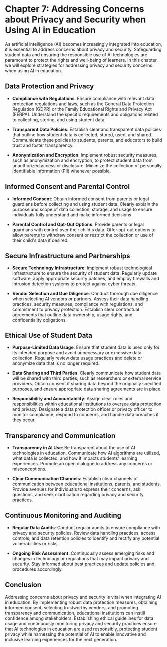 Chapter 7: Addressing Concerns about Privacy and Security when Using AI in Education
====================================================================================

As artificial intelligence (AI) becomes increasingly integrated into education, it is essential to address concerns about privacy and security. Safeguarding student data and ensuring the responsible use of AI technologies are paramount to protect the rights and well-being of learners. In this chapter, we will explore strategies for addressing privacy and security concerns when using AI in education.

Data Protection and Privacy
---------------------------

* **Compliance with Regulations**: Ensure compliance with relevant data protection regulations and laws, such as the General Data Protection Regulation (GDPR) or the Family Educational Rights and Privacy Act (FERPA). Understand the specific requirements and obligations related to collecting, storing, and using student data.

* **Transparent Data Policies**: Establish clear and transparent data policies that outline how student data is collected, stored, used, and shared. Communicate these policies to students, parents, and educators to build trust and foster transparency.

* **Anonymization and Encryption**: Implement robust security measures, such as anonymization and encryption, to protect student data from unauthorized access or disclosure. Minimize the collection of personally identifiable information (PII) whenever possible.

Informed Consent and Parental Control
-------------------------------------

* **Informed Consent**: Obtain informed consent from parents or legal guardians before collecting and using student data. Clearly explain the purpose and scope of data collection, storage, and usage to ensure individuals fully understand and make informed decisions.

* **Parental Control and Opt-Out Options**: Provide parents or legal guardians with control over their child's data. Offer opt-out options to allow parents to withdraw consent or restrict the collection or use of their child's data if desired.

Secure Infrastructure and Partnerships
--------------------------------------

* **Secure Technology Infrastructure**: Implement robust technological infrastructure to ensure the security of student data. Regularly update software, apply appropriate security patches, and employ firewalls and intrusion detection systems to protect against cyber threats.

* **Vendor Selection and Due Diligence**: Conduct thorough due diligence when selecting AI vendors or partners. Assess their data handling practices, security measures, compliance with regulations, and commitment to privacy protection. Establish clear contractual agreements that outline data ownership, usage rights, and confidentiality obligations.

Ethical Use of Student Data
---------------------------

* **Purpose-Limited Data Usage**: Ensure that student data is used only for its intended purpose and avoid unnecessary or excessive data collection. Regularly review data usage practices and delete or anonymize data that is no longer required.

* **Data Sharing and Third Parties**: Clearly communicate how student data will be shared with third parties, such as researchers or external service providers. Obtain consent if sharing data beyond the originally specified purposes, and ensure appropriate data sharing agreements are in place.

* **Responsibility and Accountability**: Assign clear roles and responsibilities within educational institutions to oversee data protection and privacy. Designate a data protection officer or privacy officer to monitor compliance, respond to concerns, and handle data breaches if they occur.

Transparency and Communication
------------------------------

* **Transparency in AI Use**: Be transparent about the use of AI technologies in education. Communicate how AI algorithms are utilized, what data is collected, and how it impacts students' learning experiences. Promote an open dialogue to address any concerns or misconceptions.

* **Clear Communication Channels**: Establish clear channels of communication between educational institutions, parents, and students. Provide avenues for individuals to express their concerns, ask questions, and seek clarification regarding privacy and security practices.

Continuous Monitoring and Auditing
----------------------------------

* **Regular Data Audits**: Conduct regular audits to ensure compliance with privacy and security policies. Review data handling practices, access controls, and data retention policies to identify and rectify any potential vulnerabilities or risks.

* **Ongoing Risk Assessment**: Continuously assess emerging risks and changes in technology or regulations that may impact privacy and security. Stay informed about best practices and update policies and procedures accordingly.

Conclusion
----------

Addressing concerns about privacy and security is vital when integrating AI in education. By implementing robust data protection measures, obtaining informed consent, selecting trustworthy vendors, and promoting transparency and communication, educational institutions can instill confidence among stakeholders. Establishing ethical guidelines for data usage and continuously monitoring privacy and security practices ensure that AI technologies in education are used responsibly, protecting student privacy while harnessing the potential of AI to enable innovative and inclusive learning experiences for the next generation.
